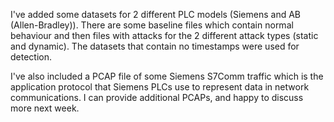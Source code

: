 I've added some datasets for 2 different PLC models (Siemens and AB (Allen-Bradley)). There are some baseline files which contain normal behaviour and then files with attacks for the 2 different attack types (static and dynamic). The datasets that contain no timestamps were used for detection.

I've also included a PCAP file of some Siemens S7Comm traffic which is the application protocol that Siemens PLCs use to represent data in network communications. I can provide additional PCAPs, and happy to discuss more next week.
